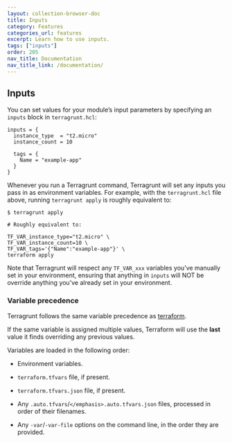 ```yaml
---
layout: collection-browser-doc
title: Inputs
category: Features
categories_url: features
excerpt: Learn how to use inputs.
tags: ["inputs"]
order: 205
nav_title: Documentation
nav_title_link: /documentation/
---
```

## Inputs

You can set values for your module’s input parameters by specifying an `inputs` block in `terragrunt.hcl`:

``` hcl
inputs = {
  instance_type  = "t2.micro"
  instance_count = 10

  tags = {
    Name = "example-app"
  }
}
```

Whenever you run a Terragrunt command, Terragrunt will set any inputs you pass in as environment variables. For example, with the `terragrunt.hcl` file above, running `terragrunt apply` is roughly equivalent to:

    $ terragrunt apply

    # Roughly equivalent to:

    TF_VAR_instance_type="t2.micro" \
    TF_VAR_instance_count=10 \
    TF_VAR_tags='{"Name":"example-app"}' \
    terraform apply

Note that Terragrunt will respect any `TF_VAR_xxx` variables you’ve manually set in your environment, ensuring that anything in `inputs` will NOT be override anything you’ve already set in your environment.

### Variable precedence

Terragrunt follows the same variable precedence as [terraform](https://www.terraform.io/docs/configuration/variables.html#variable-definition-precedence).

If the same variable is assigned multiple values, Terraform will use the **last** value it finds overriding any previous values.

Variables are loaded in the following order:

  - Environment variables.

  - `terraform.tfvars` file, if present.

  - `terraform.tfvars.json` file, if present.

  - Any `.auto.tfvars`/`</emphasis>.auto.tfvars.json` files, processed in order of their filenames.

  - Any `-var`/`-var-file` options on the command line, in the order they are provided.

